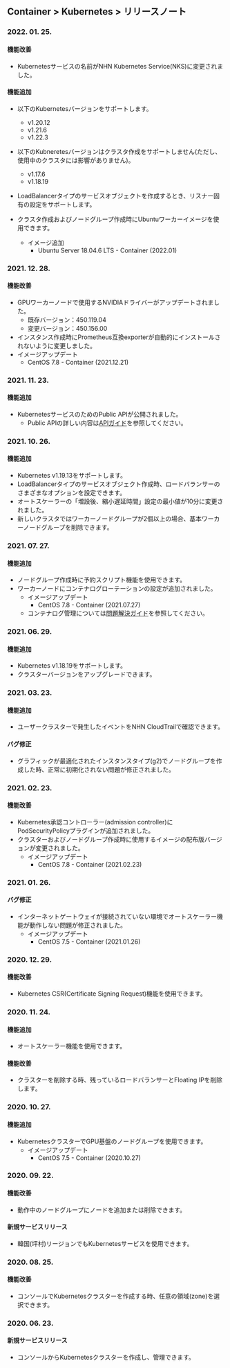## Container > Kubernetes > リリースノート

### 2022. 01. 25.

#### 機能改善
* Kubernetesサービスの名前がNHN Kubernetes Service(NKS)に変更されました。

#### 機能追加

* 以下のKubernetesバージョンをサポートします。
    * v1.20.12
    * v1.21.6
    * v1.22.3

* 以下のKubneretesバージョンはクラスタ作成をサポートしません(ただし、使用中のクラスタには影響がありません)。
    * v1.17.6
    * v1.18.19

* LoadBalancerタイプのサービスオブジェクトを作成するとき、リスナー固有の設定をサポートします。

* クラスタ作成およびノードグループ作成時にUbuntuワーカーイメージを使用できます。
    * イメージ追加
        * Ubuntu Server 18.04.6 LTS - Container (2022.01)

### 2021. 12. 28.

#### 機能改善

* GPUワーカーノードで使用するNVIDIAドライバーがアップデートされました。
    * 既存バージョン：450.119.04
    * 変更バージョン：450.156.00
* インスタンス作成時にPrometheus互換exporterが自動的にインストールされないように変更しました。
* イメージアップデート
    * CentOS 7.8 - Container (2021.12.21)

### 2021. 11. 23.

#### 機能追加
* KubernetesサービスのためのPublic APIが公開されました。
    * Public APIの詳しい内容は[APIガイド](/Container/NKS/ja/public-api)を参照してください。

### 2021. 10. 26.

#### 機能追加

* Kubernetes v1.19.13をサポートします。
* LoadBalancerタイプのサービスオブジェクト作成時、ロードバランサーのさまざまなオプションを設定できます。 
* オートスケーラーの「増設後、縮小遅延時間」設定の最小値が10分に変更されました。
* 新しいクラスタではワーカーノードグループが2個以上の場合、基本ワーカーノードグループを削除できます。

### 2021. 07. 27.

#### 機能追加

* ノードグループ作成時に予約スクリプト機能を使用できます。
* ワーカーノードにコンテナログローテーションの設定が追加されました。
    * イメージアップデート
        * CentOS 7.8 - Container (2021.07.27)
    * コンテナログ管理については[問題解決ガイド](/Container/NKS/ja/troubleshooting-guide)を参照してください。

### 2021. 06. 29.

#### 機能追加

* Kubernetes v1.18.19をサポートします。
* クラスターバージョンをアップグレードできます。

### 2021. 03. 23.

#### 機能追加

* ユーザークラスターで発生したイベントをNHN CloudTrailで確認できます。

#### バグ修正
* グラフィックが最適化されたインスタンスタイプ(g2)でノードグループを作成した時、正常に初期化されない問題が修正されました。

### 2021. 02. 23.

#### 機能改善
* Kubernetes承認コントローラー(admission controller)にPodSecurityPolicyプラグインが追加されました。
* クラスターおよびノードグループ作成時に使用するイメージの配布版バージョンが変更されました。
    * イメージアップデート
        * CentOS 7.8 - Container (2021.02.23)

### 2021. 01. 26.
#### バグ修正
* インターネットゲートウェイが接続されていない環境でオートスケーラー機能が動作しない問題が修正されました。
    * イメージアップデート
        * CentOS 7.5 - Container (2021.01.26)

### 2020. 12. 29.
#### 機能改善
* Kubernetes CSR(Certificate Signing Request)機能を使用できます。

### 2020. 11. 24.
#### 機能追加
* オートスケーラー機能を使用できます。

#### 機能改善
* クラスターを削除する時、残っているロードバランサーとFloating IPを削除します。

### 2020. 10. 27.
#### 機能追加
* KubernetesクラスターでGPU基盤のノードグループを使用できます。 
    * イメージアップデート
        * CentOS 7.5 - Container (2020.10.27)

### 2020. 09. 22.
#### 機能改善
* 動作中のノードグループにノードを追加または削除できます。 

#### 新規サービスリリース
* 韓国(坪村)リージョンでもKubernetesサービスを使用できます。

### 2020. 08. 25.
#### 機能改善
* コンソールでKubernetesクラスターを作成する時、任意の領域(zone)を選択できます。

### 2020. 06. 23.
#### 新規サービスリリース
* コンソールからKubernetesクラスターを作成し、管理できます。
